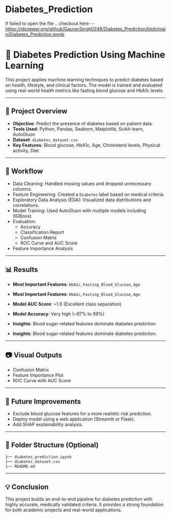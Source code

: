 # Diabetes_Prediction
if failed to open the file .. checkout here -- https://nbviewer.org/github/GauravSingh0248/Diabetes_Prediction/blob/main/Diabetes_Prediction.ipynb
# 🦧 Diabetes Prediction Using Machine Learning

This project applies machine learning techniques to predict diabetes based on health, lifestyle, and clinical factors. The model is trained and evaluated using real-world health metrics like fasting blood glucose and HbA1c levels.

---

## 📁 Project Overview

- **Objective**: Predict the presence of diabetes based on patient data.
- **Tools Used**: Python, Pandas, Seaborn, Matplotlib, Scikit-learn, AutoGluon
- **Dataset**: `diabetes_dataset.csv`
- **Key Features**: Blood glucose, HbA1c, Age, Cholesterol levels, Physical activity, Diet

---

## 🧪 Workflow

- Data Cleaning: Handled missing values and dropped unnecessary columns.
- Feature Engineering: Created a `Diabetes` label based on medical criteria.
- Exploratory Data Analysis (EDA): Visualized data distributions and correlations.
- Model Training: Used AutoGluon with multiple models including XGBoost.
- Evaluation:
  - Accuracy
  - Classification Report
  - Confusion Matrix
  - ROC Curve and AUC Score
- Feature Importance Analysis

---

## 📊 Results

- **Most Important Features**: `HbA1c`, `Fasting_Blood_Glucose`, `Age`
- **Most Important Features**: `HbA1c`, `Fasting_Blood_Glucose`, `Age`
- **Model AUC Score**: ~1.0 (Excellent class separation)
- **Model Accuracy**: Very high (~97% to 99%)
- **Insights**: Blood sugar-related features dominate diabetes prediction.

- **Insights**: Blood sugar-related features dominate diabetes prediction.

---

## 📷 Visual Outputs

- Confusion Matrix
- Feature Importance Plot
- ROC Curve with AUC Score

---

## 📌 Future Improvements

- Exclude blood glucose features for a more realistic risk prediction.
- Deploy model using a web application (Streamlit or Flask).
- Add SHAP explainability analysis.

---

## 💼 Folder Structure (Optional)

```bash
├── diabetes_prediction.ipynb
├── diabetes_dataset.csv
├── README.md
```

---

## 💡 Conclusion

This project builds an end-to-end pipeline for diabetes prediction with highly accurate, medically validated criteria. It provides a strong foundation for both academic projects and real-world applications.

